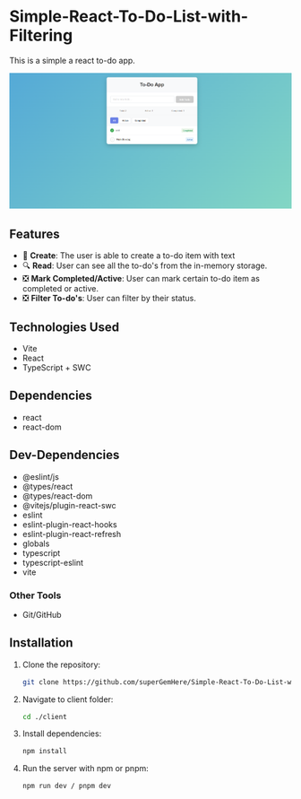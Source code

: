 # Simple-React-To-Do-List-with-Filtering
This is a simple a react to-do app.

![Project Banner](screenshot.png)

## Features

- 📝 **Create**: The user is able to create a to-do item with text
- 🔍 **Read**: User can see all the to-do's from the in-memory storage.
- ❎ **Mark Completed/Active**: User can mark certain to-do item as completed or active.
- ❎ **Filter To-do's**: User can filter by their status.


## Technologies Used

- Vite
- React
- TypeScript + SWC

## Dependencies
- react 
- react-dom 

## Dev-Dependencies

- @eslint/js 
- @types/react 
- @types/react-dom 
- @vitejs/plugin-react-swc 
- eslint 
- eslint-plugin-react-hooks 
- eslint-plugin-react-refresh 
- globals 
- typescript 
- typescript-eslint 
- vite 

### Other Tools

- Git/GitHub

## Installation

1. Clone the repository:
   ```bash
   git clone https://github.com/superGemHere/Simple-React-To-Do-List-with-Filtering
   ```
2. Navigate to client folder:
   ```bash
   cd ./client
   ```
3. Install dependencies:
   ```bash
   npm install
   ```
4. Run the server with npm or pnpm:
   ```bash
   npm run dev / pnpm dev
   ```
